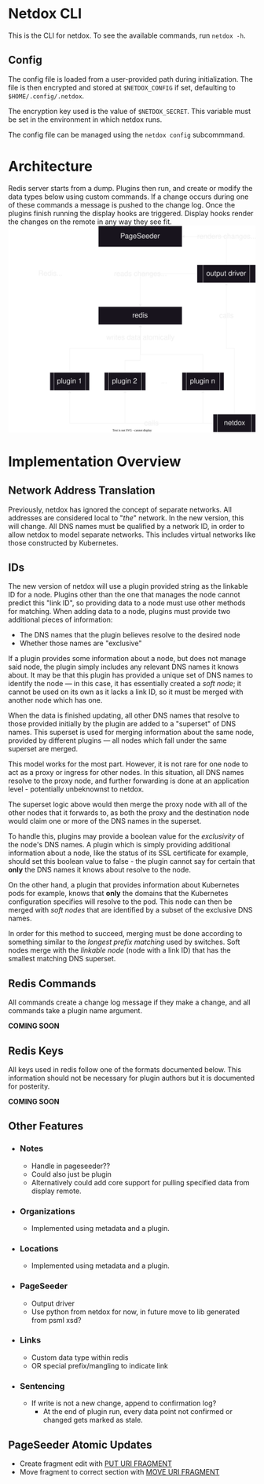 # Netdox CLI

This is the CLI for netdox.
To see the available commands, run `netdox -h`.

## Config

The config file is loaded from a user-provided path during initialization. The file is then encrypted and stored at `$NETDOX_CONFIG` if set, defaulting to `$HOME/.config/.netdox`.

The encryption key used is the value of `$NETDOX_SECRET`. This variable must be set in the environment in which netdox runs.

The config file can be managed using the `netdox config` subcommmand.


# Architecture
Redis server starts from a dump.
Plugins then run, and create or modify the data types below using custom commands. If a change occurs during one of these commands a message is pushed to the change log.
Once the plugins finish running the display hooks are triggered.
Display hooks render the changes on the remote in any way they see fit.
![Netdox/Redis Architecture](netdox-redis-arch.drawio.svg)

# Implementation Overview

## Network Address Translation

Previously, netdox has ignored the concept of separate networks.
All addresses are considered local to "*the*" network.
In the new version, this will change. All DNS names must be qualified by a network ID,
in order to allow netdox to model separate networks. This includes virtual networks
like those constructed by Kubernetes.

## IDs

The new version of netdox will use a plugin provided string as the linkable ID for a node.
Plugins other than the one that manages the node cannot predict this "link ID", so providing data to a node must use other methods for matching.
When adding data to a node, plugins must provide two additional pieces of information:
+ The DNS names that the plugin believes resolve to the desired node 
+ Whether those names are "exclusive"

If a plugin provides some information about a node, but does not manage said node, the plugin simply includes any relevant DNS names it knows about. It may be that this plugin has provided a unique set of DNS names to identify the node — in this case, it has essentially created a *soft node*; it cannot be used on its own as it lacks a link ID, so it must be merged with another node which has one. 

When the data is finished updating, all other DNS names that resolve to those provided initially by the plugin are added to a "superset" of DNS names. This superset is used for merging information about the same node, provided by different plugins — all nodes which fall under the same superset are merged.

This model works for the most part. However, it is not rare for one node to act as a proxy or ingress for other nodes. In this situation, all DNS names resolve to the proxy node, and further forwarding is done at an application level - potentially unbeknownst to netdox.

The superset logic above would then merge the proxy node with all of the other nodes that it forwards to, as both the proxy and the destination node would claim one or more of the DNS names in the superset.

To handle this, plugins may provide a boolean value for the *exclusivity* of the node's DNS names. A plugin which is simply providing additional information about a node, like the status of its SSL certificate for example, should set this boolean value to false - the plugin cannot say for certain that **only** the DNS names it knows about resolve to the node.

On the other hand, a plugin that provides information about Kubernetes pods for example, knows that **only** the domains that the Kubernetes configuration specifies will resolve to the pod.
This node can then be merged with *soft nodes* that are identified by a subset of the exclusive DNS names.

In order for this method to succeed, merging must be done according to something similar to  the *longest prefix matching* used by switches. Soft nodes merge with the *linkable node* (node with a link ID) that has the smallest matching DNS superset.

## Redis Commands
All commands create a change log message if they make a change, and all commands take a plugin name argument.

**COMING SOON**
        
## Redis Keys
All keys used in redis follow one of the formats documented below. This information should not be necessary for plugin authors but it is documented for posterity.

**COMING SOON**

## Other Features
+ ### Notes
	+ Handle in pageseeder??
	+ Could also just be plugin
	+ Alternatively could add core support for pulling specified data from display remote.
+ ### Organizations
	+ Implemented using metadata and a plugin.
 + ### Locations
	 + Implemented using metadata and a plugin.
 + ### PageSeeder
	 + Output driver
	 + Use python from netdox for now, in future move to lib generated from psml xsd?
 + ### Links
	 + Custom data type within redis
	 + OR special prefix/mangling to indicate link
 + ### Sentencing
	 + If write is not a new change, append to confirmation log?
		 + At the end of plugin run, every data point not confirmed or changed gets marked as stale.

## PageSeeder Atomic Updates
+ Create fragment edit with [PUT URI FRAGMENT](https://dev.pageseeder.com/api/services/uri-fragment-PUT.html)
+ Move fragment to correct section with [MOVE URI FRAGMENT](https://dev.pageseeder.com/api/services/move-uri-fragment-POST.html)
